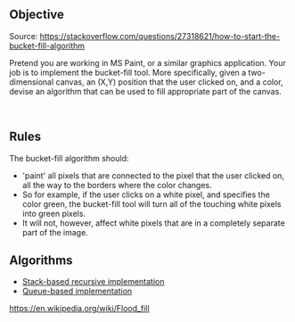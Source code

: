 

## Objective 

Source: https://stackoverflow.com/questions/27318621/how-to-start-the-bucket-fill-algorithm

Pretend you are working in MS Paint, or a similar graphics application. 
Your job is to implement the bucket-fill tool. 
More specifically, given a two-dimensional canvas, an (X,Y) position 
that the user clicked on, and a color, devise an algorithm that can 
be used to fill appropriate part of the canvas.

<br />

## Rules

The bucket-fill algorithm should:
* 'paint' all pixels that are connected to the pixel that the user clicked on, 
all the way to the borders where the color changes. 
* So for example, if the user clicks on a white pixel, and specifies the color green, 
the bucket-fill tool will turn all of the touching white pixels into green pixels. 
* It will not, however, affect white pixels that are in a completely separate part 
of the image.

## Algorithms

* [Stack-based recursive implementation](src/main/java/com/github/noconnor/reference/RecursiveFill.java)
* [Queue-based implementation](src/main/java/com/github/noconnor/reference/QueueFill.java)

https://en.wikipedia.org/wiki/Flood_fill

<br />



